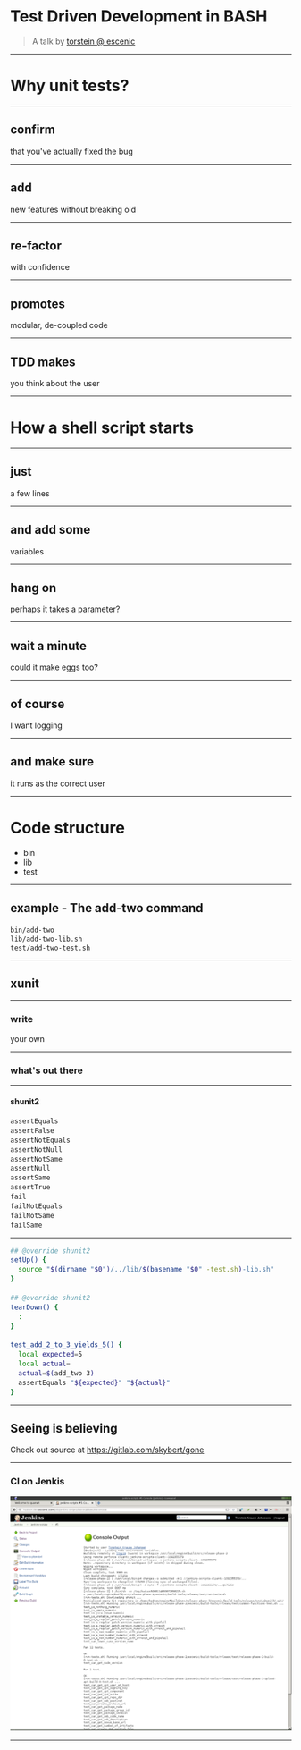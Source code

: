 # Test Driven Development in BASH

> A talk by <a href="">torstein @ escenic</a>

---

# Why unit tests?

---

## confirm
that you've actually fixed the bug

---

## add
new features without breaking old

---

## re-factor
with confidence

---

## promotes
modular, de-coupled code

---

## TDD makes
you think about the user

---

# How a shell script starts

---

## just
a few lines

---

## and add some
variables

---

## hang on
perhaps it takes a parameter?

---

## wait a minute
could it make eggs too?

---

## of course
I want logging

---

## and make sure
it runs as the correct user

---

# Code structure
- bin
- lib
- test

---

## example - The add-two command
```
bin/add-two
lib/add-two-lib.sh
test/add-two-test.sh
```

---

## xunit

---

### write
your own

---

### what's out there

---

#### shunit2

```sh
assertEquals
assertFalse
assertNotEquals
assertNotNull
assertNotSame
assertNull
assertSame
assertTrue
fail
failNotEquals
failNotSame
failSame
```

---

```sh
## @override shunit2
setUp() {
  source "$(dirname "$0")/../lib/$(basename "$0" -test.sh)-lib.sh"
}

## @override shunit2
tearDown() {
  :
}

test_add_2_to_3_yields_5() {
  local expected=5
  local actual=
  actual=$(add_two 3)
  assertEquals "${expected}" "${actual}"
}
```

---

## Seeing is believing

Check out source at <a
href="https://gitlab.com/skybert/gone">https://gitlab.com/skybert/gone</a>

---

### CI on Jenkis

<img src="tdd-bash-ci-jenkins.png"
     alt="tdd-bash-ci-jenkins"
     title="BASH CI on Jenkins"/>

---
